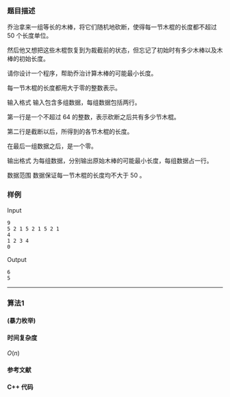 ### 题目描述

乔治拿来一组等长的木棒，将它们随机地砍断，使得每一节木棍的长度都不超过  50  个长度单位。

然后他又想把这些木棍恢复到为裁截前的状态，但忘记了初始时有多少木棒以及木棒的初始长度。

请你设计一个程序，帮助乔治计算木棒的可能最小长度。

每一节木棍的长度都用大于零的整数表示。

输入格式
输入包含多组数据，每组数据包括两行。

第一行是一个不超过  64  的整数，表示砍断之后共有多少节木棍。

第二行是截断以后，所得到的各节木棍的长度。

在最后一组数据之后，是一个零。

输出格式
为每组数据，分别输出原始木棒的可能最小长度，每组数据占一行。

数据范围
数据保证每一节木棍的长度均不大于  50 。

### 样例

Input

```
9
5 2 1 5 2 1 5 2 1
4
1 2 3 4
0
```

Output

```
6
5
```

----------

### 算法1
#### (暴力枚举)


#### 时间复杂度

$O(n)$

#### 参考文献

#### C++ 代码

``` cpp

```